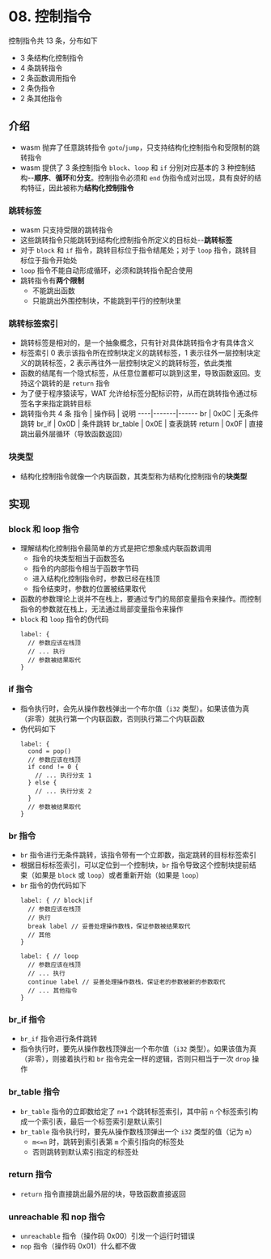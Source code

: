 # 08. 控制指令

控制指令共 13 条，分布如下
- 3 条结构化控制指令
- 4 条跳转指令
- 2 条函数调用指令
- 2 条伪指令
- 2 条其他指令

## 介绍
- wasm 抛弃了任意跳转指令 `goto`/`jump`，只支持结构化控制指令和受限制的跳转指令
- wasm 提供了 3 条控制指令 `block`、`loop` 和 `if` 分别对应基本的 3 种控制结构--**顺序**、**循环**和**分支**。控制指令必须和 `end` 伪指令成对出现，具有良好的结构特征，因此被称为**结构化控制指令**

### 跳转标签
- wasm 只支持受限的跳转指令
- 这些跳转指令只能跳转到结构化控制指令所定义的目标处--**跳转标签**
- 对于 `block` 和 `if` 指令，跳转目标位于指令结尾处；对于 `loop` 指令，跳转目标位于指令开始处
- `loop` 指令不能自动形成循环，必须和跳转指令配合使用
- 跳转指令有**两个限制**
  - 不能跳出函数
  - 只能跳出外围控制块，不能跳到平行的控制块里

### 跳转标签索引
- 跳转标签是相对的，是一个抽象概念，只有针对具体跳转指令才有具体含义
- 标签索引 0 表示该指令所在控制块定义的跳转标签，1 表示往外一层控制块定义的跳转标签，2 表示再往外一层控制块定义的跳转标签，依此类推
- 函数的结尾有一个隐式标签，从任意位置都可以跳到这里，导致函数返回。支持这个跳转的是 `return` 指令
- 为了便于程序猿读写，WAT 允许给标签分配标识符，从而在跳转指令通过标签名字来指定跳转目标
- 跳转指令共 4 条
  指令 | 操作码 | 说明
  ----|-------|------
  br | 0x0C | 无条件跳转
  br_if | 0x0D | 条件跳转
  br_table | 0x0E | 查表跳转
  return | 0x0F | 直接跳出最外层循环（导致函数返回）

### 块类型
- 结构化控制指令就像一个内联函数，其类型称为结构化控制指令的**块类型**

## 实现
### block 和 loop 指令
- 理解结构化控制指令最简单的方式是把它想象成内联函数调用
  - 指令的块类型相当于函数签名
  - 指令的内部指令相当于函数字节码
  - 进入结构化控制指令时，参数已经在栈顶
  - 指令结束时，参数的位置被结果取代
- 函数的参数理论上说并不在栈上，要通过专门的局部变量指令来操作。而控制指令的参数就在栈上，无法通过局部变量指令来操作
- `block` 和 `loop` 指令的伪代码
  ```
  label: {
    // 参数应该在栈顶
    // ... 执行
    // 参数被结果取代
  }
  ```

### if 指令
- 指令执行时，会先从操作数栈弹出一个布尔值（`i32` 类型）。如果该值为真（非零）就执行第一个内联函数，否则执行第二个内联函数
- 伪代码如下
  ```
  label: {
    cond = pop()
    // 参数应该在栈顶
    if cond != 0 {
      // ... 执行分支 1
    } else {
      // ... 执行分支 2
    }
    // 参数被结果取代
  }
  ```

### br 指令
- `br` 指令进行无条件跳转，该指令带有一个立即数，指定跳转的目标标签索引
- 根据目标标签索引，可以定位到一个控制块，`br` 指令导致这个控制块提前结束（如果是 `block` 或 `loop`）或者重新开始（如果是 `loop`）
- `br` 指令的伪代码如下
  ```
  label: { // block|if
    // 参数应该在栈顶
    // 执行
    break label // 妥善处理操作数栈，保证参数被结果取代
    // 其他
  }

  label: { // loop
    // 参数应该在栈顶
    // ... 执行
    continue label // 妥善处理操作数栈，保证老的参数被新的参数取代
    // ... 其他指令
  }
  ```

### br_if 指令
- `br_if` 指令进行条件跳转
- 指令执行时，要先从操作数栈顶弹出一个布尔值（`i32` 类型）。如果该值为真（非零），则接着执行和 `br` 指令完全一样的逻辑，否则只相当于一次 `drop` 操作


### br_table 指令
- `br_table` 指令的立即数给定了 `n+1` 个跳转标签索引，其中前 `n` 个标签索引构成一个索引表，最后一个标签索引是默认索引
- `br_table` 指令执行时，要先从操作数栈顶弹出一个 `i32` 类型的值（记为 `m`）
  - `m<=n` 时，跳转到索引表第 `m` 个索引指向的标签处
  - 否则跳转到默认索引指定的标签处

### return 指令
- `return` 指令直接跳出最外层的块，导致函数直接返回

### unreachable 和 nop 指令
- `unreachable` 指令（操作码 0x00）引发一个运行时错误
- `nop` 指令（操作码 0x01）什么都不做
